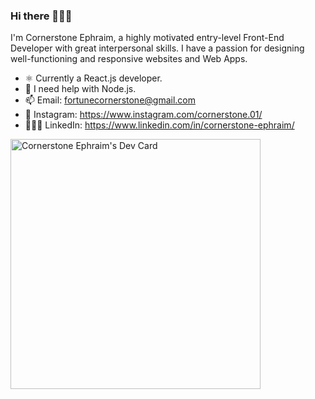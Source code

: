 ### Hi there 🌚👋🏽

I'm Cornerstone Ephraim, a highly motivated entry-level Front-End Developer with great interpersonal skills.
I have a passion for designing well-functioning and responsive websites and Web Apps.  

- ⚛ Currently a React.js developer.
- 🤔 I need help with Node.js.
- 📫 Email: fortunecornerstone@gmail.com 
- 📱 Instagram: https://www.instagram.com/cornerstone.01/
- 👨🏽‍💼 LinkedIn: https://www.linkedin.com/in/cornerstone-ephraim/


<a href="https://app.daily.dev/cornerstone_jsx"><img src="https://api.daily.dev/devcards/c12738b1708145aca0cfac8ab9574d1c.png?r=qfo" width="400" alt="Cornerstone Ephraim's Dev Card"/></a>
